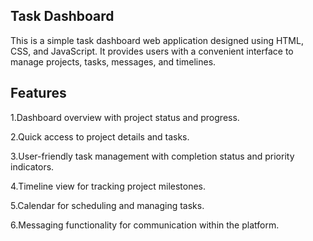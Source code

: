 <h2>Task Dashboard</h2>


This is a simple task dashboard web application designed using HTML, CSS, and JavaScript. It provides users with a convenient interface to manage projects, tasks, messages, and timelines.

<h2>Features</h2>


1.Dashboard overview with project status and progress.


2.Quick access to project details and tasks.


3.User-friendly task management with completion status and priority indicators.


4.Timeline view for tracking project milestones.


5.Calendar for scheduling and managing tasks.


6.Messaging functionality for communication within the platform.
